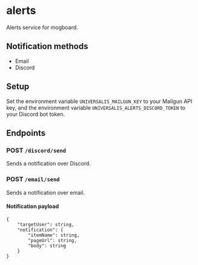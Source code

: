 # alerts
Alerts service for mogboard.

## Notification methods
*   Email
*   Discord

## Setup
Set the environment variable `UNIVERSALIS_MAILGUN_KEY` to your Mailgun API key, and the environment variable `UNIVERSALIS_ALERTS_DISCORD_TOKEN` to your Discord bot token.

## Endpoints

### POST `/discord/send`
Sends a notification over Discord.

### POST `/email/send`
Sends a notification over email.

#### Notification payload
```
{
    "targetUser": string,
    "notification": {
        "itemName": string,
        "pageUrl": string,
        "body": string
    }
}
```
